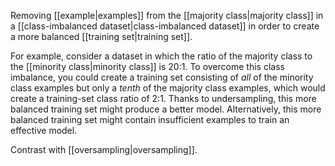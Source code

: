 
Removing [[example|examples]] from the
[[majority class|majority class]] in a
[[class-imbalanced dataset|class-imbalanced dataset]] in order to
create a more balanced [[training set|training set]].

For example, consider a dataset in which the ratio of the majority class to
the [[minority class|minority class]] is 20:1. To overcome this class
imbalance, you could create a training set consisting of <em>all</em> of the minority
class examples but only a <em>tenth</em> of the majority class examples, which would
create a training-set class ratio of 2:1. Thanks to undersampling, this more
balanced training set might produce a better model. Alternatively, this
more balanced training set might contain insufficient examples to train an
effective model.

Contrast with [[oversampling|oversampling]].

